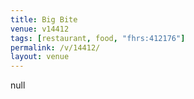 ```yaml
---
title: Big Bite
venue: v14412
tags: [restaurant, food, "fhrs:412176"]
permalink: /v/14412/
layout: venue
---
```

null